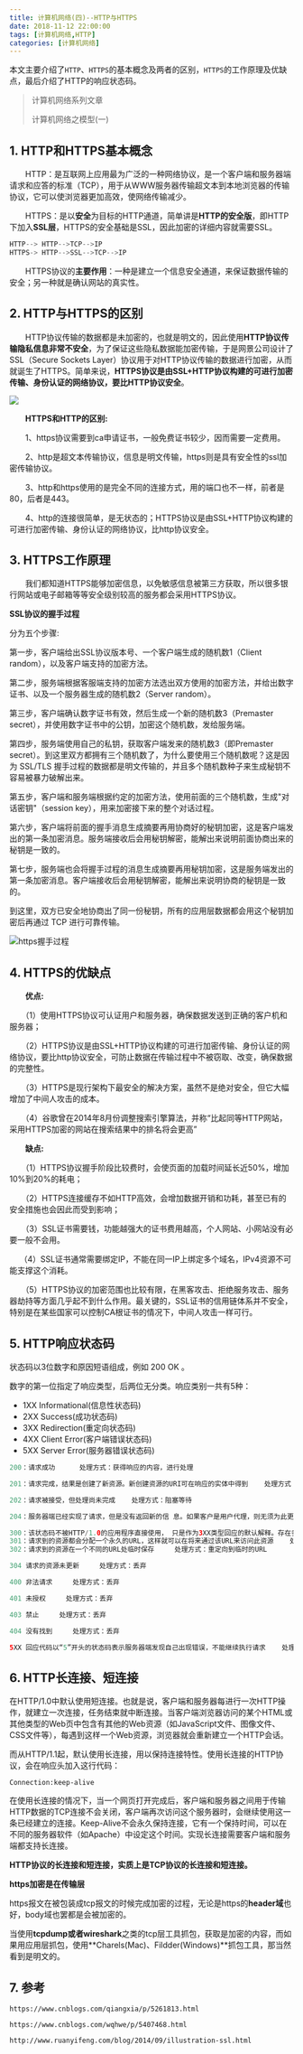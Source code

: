 ```yaml
---
title: 计算机网络(四)--HTTP与HTTPS
date: 2018-11-12 22:00:00
tags: [计算机网络,HTTP]
categories: [计算机网络]
---
```


本文主要介绍了`HTTP`、`HTTPS`的基本概念及两者的区别，`HTTPS`的工作原理及优缺点，最后介绍了HTTP的响应状态码。

<!--more-->

> 计算机网络系列文章
>
> 计算机网络之模型(一)

## 1. HTTP和HTTPS基本概念

　　HTTP：是互联网上应用最为广泛的一种网络协议，是一个客户端和服务器端请求和应答的标准（TCP），用于从WWW服务器传输超文本到本地浏览器的传输协议，它可以使浏览器更加高效，使网络传输减少。

　　HTTPS：是以**安全**为目标的HTTP通道，简单讲是**HTTP的安全版**，即HTTP下加入**SSL层**，HTTPS的安全基础是SSL，因此加密的详细内容就需要SSL。

```java
HTTP--> HTTP-->TCP-->IP
HTTPS-> HTTP-->SSL-->TCP-->IP
```

　　HTTPS协议的**主要作用**：一种是建立一个信息安全通道，来保证数据传输的安全；另一种就是确认网站的真实性。

## 2. HTTP与HTTPS的区别

　　HTTP协议传输的数据都是未加密的，也就是明文的，因此使用**HTTP协议传输隐私信息非常不安全**，为了保证这些隐私数据能加密传输，于是网景公司设计了SSL（Secure Sockets Layer）协议用于对HTTP协议传输的数据进行加密，从而就诞生了HTTPS。简单来说，**HTTPS协议是由SSL+HTTP协议构建的可进行加密传输、身份认证的网络协议，要比HTTP协议安全**。

![](https://github.com/illusorycloud/illusorycloud.github.io/raw/hexo/myImages/network/https-key-lvalue.jpg)

　　**HTTPS和HTTP的区别:**

　　1、https协议需要到ca申请证书，一般免费证书较少，因而需要一定费用。

　　2、http是超文本传输协议，信息是明文传输，https则是具有安全性的ssl加密传输协议。

　　3、http和https使用的是完全不同的连接方式，用的端口也不一样，前者是80，后者是443。

　　4、http的连接很简单，是无状态的；HTTPS协议是由SSL+HTTP协议构建的可进行加密传输、身份认证的网络协议，比http协议安全。

## 3. HTTPS工作原理

　　我们都知道HTTPS能够加密信息，以免敏感信息被第三方获取，所以很多银行网站或电子邮箱等等安全级别较高的服务都会采用HTTPS协议。

**SSL协议的握手过程**

分为五个步骤:

第一步，客户端给出SSL协议版本号、一个客户端生成的随机数1（Client random），以及客户端支持的加密方法。

第二步，服务端根据客服端支持的加密方法选出双方使用的加密方法，并给出数字证书、以及一个服务器生成的随机数2（Server random）。

第三步，客户端确认数字证书有效，然后生成一个新的随机数3（Premaster secret），并使用数字证书中的公钥，加密这个随机数，发给服务端。

第四步，服务端使用自己的私钥，获取客户端发来的随机数3（即Premaster secret）。到这里双方都拥有三个随机数了，为什么要使用三个随机数呢？这是因为 SSL/TLS 握手过程的数据都是明文传输的，并且多个随机数种子来生成秘钥不容易被暴力破解出来。 

第五步，客户端和服务端根据约定的加密方法，使用前面的三个随机数，生成"对话密钥"（session key），用来加密接下来的整个对话过程。

第六步，客户端将前面的握手消息生成摘要再用协商好的秘钥加密，这是客户端发出的第一条加密消息。服务端接收后会用秘钥解密，能解出来说明前面协商出来的秘钥是一致的。 

第七步，服务端也会将握手过程的消息生成摘要再用秘钥加密，这是服务端发出的第一条加密消息。客户端接收后会用秘钥解密，能解出来说明协商的秘钥是一致的。 

到这里，双方已安全地协商出了同一份秘钥，所有的应用层数据都会用这个秘钥加密后再通过 TCP 进行可靠传输。 

  ![https握手过程](https://github.com/illusorycloud/illusorycloud.github.io/raw/hexo/myImages/network/https-ssl-connection.png)

## 4. HTTPS的优缺点

　　**优点:**

　　（1）使用HTTPS协议可认证用户和服务器，确保数据发送到正确的客户机和服务器；

　　（2）HTTPS协议是由SSL+HTTP协议构建的可进行加密传输、身份认证的网络协议，要比http协议安全，可防止数据在传输过程中不被窃取、改变，确保数据的完整性。

　　（3）HTTPS是现行架构下最安全的解决方案，虽然不是绝对安全，但它大幅增加了中间人攻击的成本。

　　（4）谷歌曾在2014年8月份调整搜索引擎算法，并称“比起同等HTTP网站，采用HTTPS加密的网站在搜索结果中的排名将会更高”

　　**缺点:**

　　（1）HTTPS协议握手阶段比较费时，会使页面的加载时间延长近50%，增加10%到20%的耗电；

　　（2）HTTPS连接缓存不如HTTP高效，会增加数据开销和功耗，甚至已有的安全措施也会因此而受到影响；

　　（3）SSL证书需要钱，功能越强大的证书费用越高，个人网站、小网站没有必要一般不会用。

　   （4）SSL证书通常需要绑定IP，不能在同一IP上绑定多个域名，IPv4资源不可能支撑这个消耗。

　　（5）HTTPS协议的加密范围也比较有限，在黑客攻击、拒绝服务攻击、服务器劫持等方面几乎起不到什么作用。最关键的，SSL证书的信用链体系并不安全，特别是在某些国家可以控制CA根证书的情况下，中间人攻击一样可行。

## 5. HTTP响应状态码

状态码以3位数字和原因短语组成，例如 200 OK 。

数字的第一位指定了响应类型，后两位无分类。响应类别一共有5种：

- 1XX Informational(信息性状态码)
- 2XX Success(成功状态码)
- 3XX Redirection(重定向状态码)
- 4XX Client Error(客户端错误状态码)
- 5XX Server Error(服务器错误状态码)

```java
200：请求成功      处理方式：获得响应的内容，进行处理 

201：请求完成，结果是创建了新资源。新创建资源的URI可在响应的实体中得到    处理方式：爬虫中不会遇到 

202：请求被接受，但处理尚未完成    处理方式：阻塞等待 

204：服务器端已经实现了请求，但是没有返回新的信 息。如果客户是用户代理，则无须为此更新自身的文档视图。    处理方式：丢弃

300：该状态码不被HTTP/1.0的应用程序直接使用， 只是作为3XX类型回应的默认解释。存在多个可用的被请求资源。    处理方式：若程序中能够处理，则进行进一步处理，如果程序中不能处理，则丢弃
301：请求到的资源都会分配一个永久的URL，这样就可以在将来通过该URL来访问此资源    处理方式：重定向到分配的URL
302：请求到的资源在一个不同的URL处临时保存     处理方式：重定向到临时的URL 

304 请求的资源未更新     处理方式：丢弃 

400 非法请求     处理方式：丢弃 

401 未授权     处理方式：丢弃 

403 禁止     处理方式：丢弃 

404 没有找到     处理方式：丢弃 

5XX 回应代码以“5”开头的状态码表示服务器端发现自己出现错误，不能继续执行请求    处理方式：丢弃
```

## 6. HTTP长连接、短连接

在HTTP/1.0中默认使用短连接。也就是说，客户端和服务器每进行一次HTTP操作，就建立一次连接，任务结束就中断连接。当客户端浏览器访问的某个HTML或其他类型的Web页中包含有其他的Web资源（如JavaScript文件、图像文件、CSS文件等），每遇到这样一个Web资源，浏览器就会重新建立一个HTTP会话。

而从HTTP/1.1起，默认使用长连接，用以保持连接特性。使用长连接的HTTP协议，会在响应头加入这行代码：

```
Connection:keep-alive
```

在使用长连接的情况下，当一个网页打开完成后，客户端和服务器之间用于传输HTTP数据的TCP连接不会关闭，客户端再次访问这个服务器时，会继续使用这一条已经建立的连接。Keep-Alive不会永久保持连接，它有一个保持时间，可以在不同的服务器软件（如Apache）中设定这个时间。实现长连接需要客户端和服务端都支持长连接。

**HTTP协议的长连接和短连接，实质上是TCP协议的长连接和短连接。**

**https加密是在传输层** 

https报文在被包装成tcp报文的时候完成加密的过程，无论是https的**header域**也好，body域也罢都是会被加密的。

当使用**tcpdump或者wireshark**之类的tcp层工具抓包，获取是加密的内容，而如果用应用层抓包，使用**Charels(Mac)、Fildder(Windows)**抓包工具，那当然看到是明文的。

## 7. 参考

`https://www.cnblogs.com/qiangxia/p/5261813.html`

`https://www.cnblogs.com/wqhwe/p/5407468.html`

`http://www.ruanyifeng.com/blog/2014/09/illustration-ssl.html`
